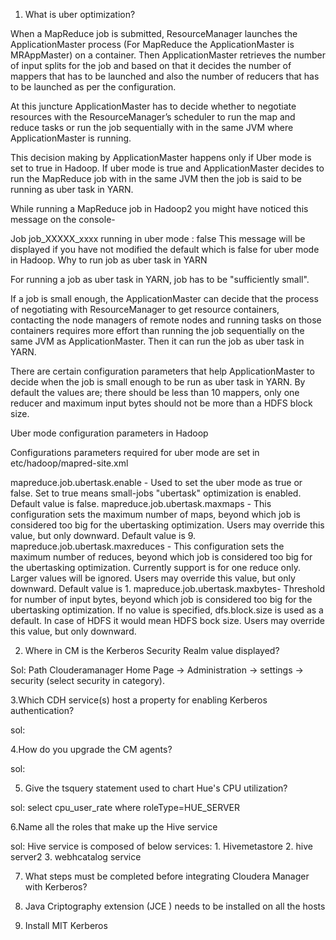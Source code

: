 1. What is uber optimization?

When a MapReduce job is submitted, ResourceManager launches the ApplicationMaster process (For MapReduce the ApplicationMaster is MRAppMaster) on a container. Then ApplicationMaster retrieves the number of input splits for the job and based on that it decides the number of mappers that has to be launched and also the number of reducers that has to be launched as per the configuration.

At this juncture ApplicationMaster has to decide whether to negotiate resources with the ResourceManager’s scheduler to run the map and reduce tasks or run the job sequentially with in the same JVM where ApplicationMaster is running.

This decision making by ApplicationMaster happens only if Uber mode is set to true in Hadoop. If uber mode is true and ApplicationMaster decides to run the MapReduce job with in the same JVM then the job is said to be running as uber task in YARN.

While running a MapReduce job in Hadoop2 you might have noticed this message on the console-

Job job_XXXXX_xxxx running in uber mode : false
This message will be displayed if you have not modified the default which is false for uber mode in Hadoop.
Why to run job as uber task in YARN

For running a job as uber task in YARN, job has to be "sufficiently small".

If a job is small enough, the ApplicationMaster can decide that the process of negotiating with ResourceManager to get resource containers, contacting the node managers of remote nodes and running tasks on those containers requires more effort than running the job sequentially on the same JVM as ApplicationMaster. Then it can run the job as uber task in YARN.

There are certain configuration parameters that help ApplicationMaster to decide when the job is small enough to be run as uber task in YARN. By default the values are; there should be less than 10 mappers, only one reducer and maximum input bytes should not be more than a HDFS block size.

Uber mode configuration parameters in Hadoop

Configurations parameters required for uber mode are set in etc/hadoop/mapred-site.xml

mapreduce.job.ubertask.enable - Used to set the uber mode as true or false. Set to true means small-jobs "ubertask" optimization is enabled. Default value is false.
mapreduce.job.ubertask.maxmaps - This configuration sets the maximum number of maps, beyond which job is considered too big for the ubertasking optimization. Users may override this value, but only downward. Default value is 9.
mapreduce.job.ubertask.maxreduces - This configuration sets the maximum number of reduces, beyond which job is considered too big for the ubertasking optimization. Currently support is for one reduce only. Larger values will be ignored. Users may override this value, but only downward. Default value is 1.
mapreduce.job.ubertask.maxbytes- Threshold for number of input bytes, beyond which job is considered too big for the ubertasking optimization. If no value is specified, dfs.block.size is used as a default. In case of HDFS it would mean HDFS bock size. Users may override this value, but only downward.

2. Where in CM is the Kerberos Security Realm value displayed?

Sol: Path Clouderamanager Home Page -> Administration -> settings -> security (select security in category).

3.Which CDH service(s) host a property for enabling Kerberos authentication?
	
sol:

4.How do you upgrade the CM agents?

sol:

5. Give the tsquery statement used to chart Hue's CPU utilization?

sol: select cpu_user_rate where roleType=HUE_SERVER

6.Name all the roles that make up the Hive service

sol: Hive service is composed of  below services:
     1. Hivemetastore
     2. hive server2
     3. webhcatalog service

7. What steps must be completed before integrating Cloudera Manager with Kerberos?

  1. Java Criptography extension (JCE ) needs to be installed on all the hosts

  2. Install MIT Kerberos 

  